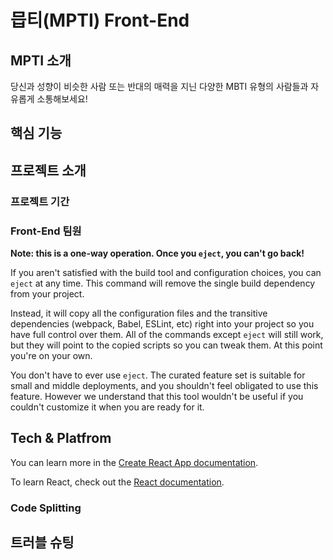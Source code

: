 # 믑티(MPTI) Front-End


## MPTI 소개

당신과 성향이 비슷한 사람 또는 반대의 매력을 지닌
다양한 MBTI 유형의 사람들과 자유롭게 소통해보세요!

## 핵심 기능



## 프로젝트 소개


### 프로젝트 기간


### Front-End 팀원

**Note: this is a one-way operation. Once you `eject`, you can't go back!**

If you aren't satisfied with the build tool and configuration choices, you can `eject` at any time. This command will remove the single build dependency from your project.

Instead, it will copy all the configuration files and the transitive dependencies (webpack, Babel, ESLint, etc) right into your project so you have full control over them. All of the commands except `eject` will still work, but they will point to the copied scripts so you can tweak them. At this point you're on your own.

You don't have to ever use `eject`. The curated feature set is suitable for small and middle deployments, and you shouldn't feel obligated to use this feature. However we understand that this tool wouldn't be useful if you couldn't customize it when you are ready for it.

## Tech & Platfrom

You can learn more in the [Create React App documentation](https://facebook.github.io/create-react-app/docs/getting-started).

To learn React, check out the [React documentation](https://reactjs.org/).

### Code Splitting

## 트러블 슈팅

